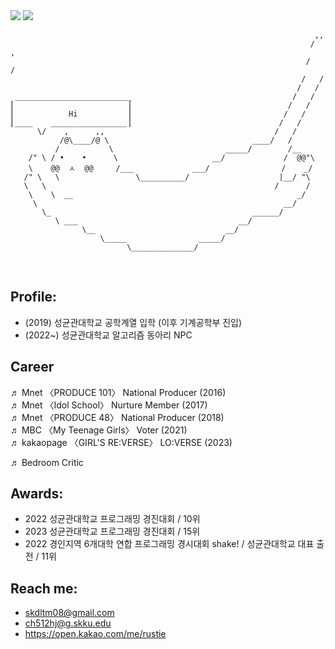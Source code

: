 <!-- ### Hi there 👋 -->

<!--
**rustiebeats/rustiebeats** is a ✨ _special_ ✨ repository because its `README.md` (this file) appears on your GitHub profile.

Here are some ideas to get you started:

- 🔭 I’m currently working on ...
- 🌱 I’m currently learning ...
- 👯 I’m looking to collaborate on ...
- 🤔 I’m looking for help with ...
- 💬 Ask me about ...
- 📫 How to reach me: ...
- 😄 Pronouns: ...
- ⚡ Fun fact: ...
-->

<img src="http://mazassumnida.wtf/api/v2/generate_badge?boj=rustiebeats">
<img src="http://mazandi.herokuapp.com/api?handle=rustiebeats&theme=warm"/>
<br>



                                                                        ,,
                                                                       /  ,
                                                                      /   /
                                                                     /   /
                                                                    /   /
     __________________________                                    /   /
    ⎢                         ⎥                                   /   /
    ⎢            Hi           ⎥                                  /   /
    ⎢____    _________________⎥                                 /   /
          \/    ,      ,,                                      /   /
               /@\____/@ \                                ____/   /
              /           \                         _____/        /__
        /" \ / •    •      \                     __/             /  @@"\
        \    @@  ㅅ  @@     /___             ___/                /    _/
       /" \   \                 \__________/                    |__/ "\
       \   \                                                   /      /
        \    \  __                                                  _/
         \                                                       __/
           \_                                             ______/
              \ ___                                    __/
                    \__                             __/
                        \_____                _____/
                              \______________/
                              


<br>

## Profile: 

* (2019) 성균관대학교 공학계열 입학 (이후 기계공학부 진입)
* (2022~) 성균관대학교 알고리즘 동아리 NPC

## Career
♬ Mnet 〈PRODUCE 101〉 National Producer (2016)<br>
♬ Mnet 〈Idol School〉 Nurture Member (2017)<br>
♬ Mnet 〈PRODUCE 48〉 National Producer (2018)<br>
♬ MBC 〈My Teenage Girls〉 Voter (2021)<br>
♬ kakaopage 〈GIRL'S RE:VERSE〉 LO:VERSE (2023)

♬ Bedroom Critic

## Awards: 

* 2022 성균관대학교 프로그래밍 경진대회 / 10위
* 2023 성균관대학교 프로그래밍 경진대회 / 15위
* 2022 경인지역 6개대학 연합 프로그래밍 경시대회 shake! / 성균관대학교 대표 출전 / 11위

## Reach me: 

* skdltm08@gmail.com
* ch512hj@g.skku.edu
* https://open.kakao.com/me/rustie
